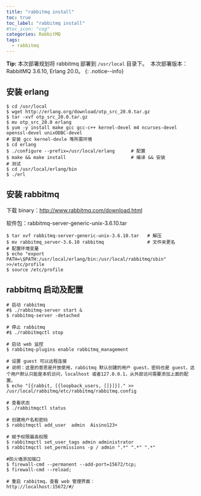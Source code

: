 ```yaml
---
title: "rabbitmq install"
toc: true
toc_label: "rabbitmq install"
#toc_icon: "cog"
categories: RabbitMQ
tags:
  - rabbitmq
---
```


**Tip:**  本次部署规划将 rabbitmq 部署到 `/usr/local` 目录下。
​         本次部署版本：RabbitMQ 3.6.10, Erlang 20.0。
{: .notice--info}

## 安装 erlang

```shell
$ cd /usr/local
$ wget http://erlang.org/download/otp_src_20.0.tar.gz
$ tar -xvf otp_src_20.0.tar.gz
$ mv otp_src_20.0 erlang
$ yum -y install make gcc gcc-c++ kernel-devel m4 ncurses-devel openssl-devel unixODBC-devel                                                               # 安装 gcc kernel-devle 等所需环境
$ cd erlang
$ ./configure --prefix=/usr/local/erlang      # 配置
$ make && make install                        # 编译 && 安装
# 测试
$ cd /usr/local/erlang/bin
$ ./erl
```

## 安装 rabbitmq

下载 binary：http://www.rabbitmq.com/download.html

软件包：rabbitmq-server-generic-unix-3.6.10.tar

```shell
$ tar xvf rabbitmq-server-generic-unix-3.6.10.tar   # 解压
$ mv rabbitmq_server-3.6.10 rabbitmq                # 文件夹更名
# 配置环境变量
$ echo "export PATH=\$PATH:/usr/local/erlang/bin:/usr/local/rabbitmq/sbin" >>/etc/profile
$ source /etc/profile
```

## rabbitmq 启动及配置

```shell
# 启动 rabbitmq
#$ ./rabbitmq-server start &
$ rabbitmq-server -detached

# 停止 rabbitmq
#$ ./rabbitmqctl stop

# 启动 web 监控
$ rabbitmq-plugins enable rabbitmq_management

# 设置 guest 可以远程连接
# 说明：这里的意思是开放使用，rabbitmq 默认创建的用户 guest，密码也是 guest，这个用户默认只能是本机访问，localhost 或者127.0.0.1，从外部访问需要添加上面的配置。
$ echo "[{rabbit, [{loopback_users, []}]}]." >> /usr/local/rabbitmq/etc/rabbitmq/rabbitmq.config

# 查看状态
$ ./rabbitmqctl status

# 创建用户名和密码
$ rabbitmqctl add_user  admin  Aisino123+

# 赋予权限最高权限
$ rabbitmqctl set_user_tags admin administrator  
$ rabbitmqctl set_permissions -p / admin ".*" ".*" ".*"

#防火墙添加端口
$ firewall-cmd --permanent --add-port=15672/tcp;
$ firewall-cmd --reload;

# 重启 rabbitmq，查看 web 管理界面：
http://localhost:15672/#/
```

